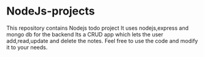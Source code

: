 # NodeJs-projects
This repository contains  Nodejs todo project
It uses nodejs,express and mongo db for the backend
Its a CRUD app which lets the user add,read,update and delete the notes.
Feel free to use the code and modify it to your needs.

